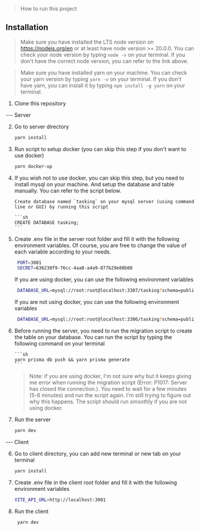 > How to run this project

## Installation

> Make sure you have installed the LTS node version on https://nodejs.org/en or at least have node version >= 20.0.0. You can check your node version by typing `node -v` on your terminal. If you don't have the correct node version, you can refer to the link above.

> Make sure you have installed yarn on your machine. You can check your yarn version by typing `yarn -v` on your terminal. If you don't have yarn, you can install it by typing `npm install -g yarn` on your terminal.

1. Clone this repository

--- Server

2.  Go to server directory

    ```sh
    yarn install
    ```

3.  Run script to setup docker (you can skip this step if you don't want to use docker)

    ```sh
    yarn docker-up
    ```

4.  If you wish not to use docker, you can skip this step, but you need to install mysql on your machine.
    And setup the database and table manually. You can refer to the script below.

        Create database named `tasking` on your mysql server (using command line or GUI) by running this script

        ```sh
        CREATE DATABASE tasking;
        ```

5.  Create .env file in the server root folder and fill it with the following environment variables. Of course, you are free to change the value of each variable according to your needs.

    ```sh
     PORT=3001
     SECRET=636238f9-76cc-4aa8-a4a9-877b29e88b08
    ```

    If you are using docker, you can use the following environment variables

    ```sh
     DATABASE_URL=mysql://root:root@localhost:3307/tasking?schema=public
    ```

    If you are not using docker, you can use the following environment variables

    ```sh
     DATABASE_URL=mysql://root:root@localhost:3306/tasking?schema=public
    ```

6.  Before running the server, you need to run the migration script to create the table on your database. You can run the script by typing the following command on your terminal

        ```sh
        yarn prisma db push && yarn prisma generate
        ```

    > Note: if you are using docker, I'm not sure why but it keeps giving me error when running the migration script (Error: P1017: Server has closed the connection.). You need to wait for a few minutes (5-6 minutes) and run the script again. I'm still trying to figure out why this happens. The script should run smoothly if you are not using docker.

7.  Run the server
    ```sh
    yarn dev
    ```

--- Client

6. Go to client directory, you can add new terminal or new tab on your terminal

    ```sh
    yarn install
    ```

7. Create .env file in the client root folder and fill it with the following environment variables

    ```sh
    VITE_API_URL=http://localhost:3001
    ```

8. Run the client

    ```sh
     yarn dev
    ```
